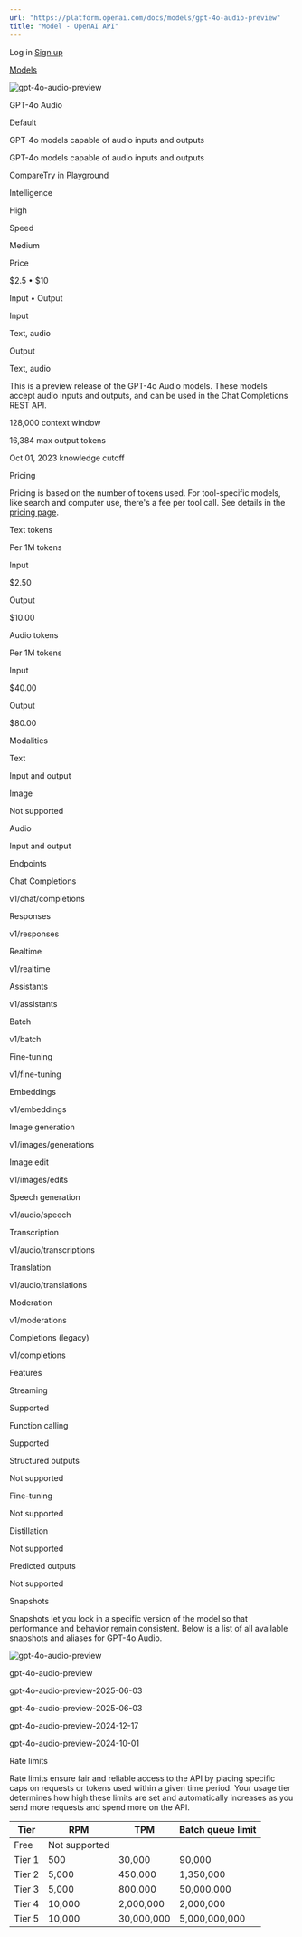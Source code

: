 ```yaml
---
url: "https://platform.openai.com/docs/models/gpt-4o-audio-preview"
title: "Model - OpenAI API"
---
```


Log in [Sign up](https://platform.openai.com/signup)

[Models](https://platform.openai.com/docs/models)

![gpt-4o-audio-preview](https://cdn.openai.com/API/docs/images/model-page/model-icons/gpt-4o-audio-preview.png)

GPT-4o Audio

Default

GPT-4o models capable of audio inputs and outputs

GPT-4o models capable of audio inputs and outputs

CompareTry in Playground

Intelligence

High

Speed

Medium

Price

$2.5 • $10

Input • Output

Input

Text, audio

Output

Text, audio

This is a preview release of the GPT-4o Audio models. These models accept
audio inputs and outputs, and can be used in the Chat Completions REST API.

128,000 context window

16,384 max output tokens

Oct 01, 2023 knowledge cutoff

Pricing

Pricing is based on the number of tokens used. For tool-specific models, like search and computer use, there's a fee per tool call. See details in the [pricing page](https://platform.openai.com/docs/pricing).

Text tokens

Per 1M tokens

Input

$2.50

Output

$10.00

Audio tokens

Per 1M tokens

Input

$40.00

Output

$80.00

Modalities

Text

Input and output

Image

Not supported

Audio

Input and output

Endpoints

Chat Completions

v1/chat/completions

Responses

v1/responses

Realtime

v1/realtime

Assistants

v1/assistants

Batch

v1/batch

Fine-tuning

v1/fine-tuning

Embeddings

v1/embeddings

Image generation

v1/images/generations

Image edit

v1/images/edits

Speech generation

v1/audio/speech

Transcription

v1/audio/transcriptions

Translation

v1/audio/translations

Moderation

v1/moderations

Completions (legacy)

v1/completions

Features

Streaming

Supported

Function calling

Supported

Structured outputs

Not supported

Fine-tuning

Not supported

Distillation

Not supported

Predicted outputs

Not supported

Snapshots

Snapshots let you lock in a specific version of the model so that performance and behavior remain consistent. Below is a list of all available snapshots and aliases for GPT-4o Audio.

![gpt-4o-audio-preview](https://cdn.openai.com/API/docs/images/model-page/model-icons/gpt-4o-audio-preview.png)

gpt-4o-audio-preview

gpt-4o-audio-preview-2025-06-03

gpt-4o-audio-preview-2025-06-03

gpt-4o-audio-preview-2024-12-17

gpt-4o-audio-preview-2024-10-01

Rate limits

Rate limits ensure fair and reliable access to the API by placing specific caps on requests or tokens used within a given time period. Your usage tier determines how high these limits are set and automatically increases as you send more requests and spend more on the API.

| Tier | RPM | TPM | Batch queue limit |
| --- | --- | --- | --- |
| Free | Not supported |
| Tier 1 | 500 | 30,000 | 90,000 |
| Tier 2 | 5,000 | 450,000 | 1,350,000 |
| Tier 3 | 5,000 | 800,000 | 50,000,000 |
| Tier 4 | 10,000 | 2,000,000 | 2,000,000 |
| Tier 5 | 10,000 | 30,000,000 | 5,000,000,000 |